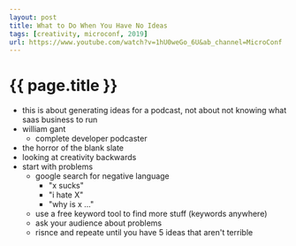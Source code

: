```yaml
---
layout: post
title: What to Do When You Have No Ideas
tags: [creativity, microconf, 2019]
url: https://www.youtube.com/watch?v=1hU0weGo_6U&ab_channel=MicroConf
---
```

{{ page.title }}
================
* this is about generating ideas for a podcast, not about not knowing what saas business to run
* william gant
    - complete developer podcaster
* the horror of the blank slate
* looking at creativity backwards
* start with problems
    - google search for negative language
        * "x sucks"
        * "i hate X"
        * "why is x ..."
    - use a free keyword tool to find more stuff (keywords anywhere)
    - ask your audience about problems
    - risnce and repeate until you have 5 ideas that aren't terrible

